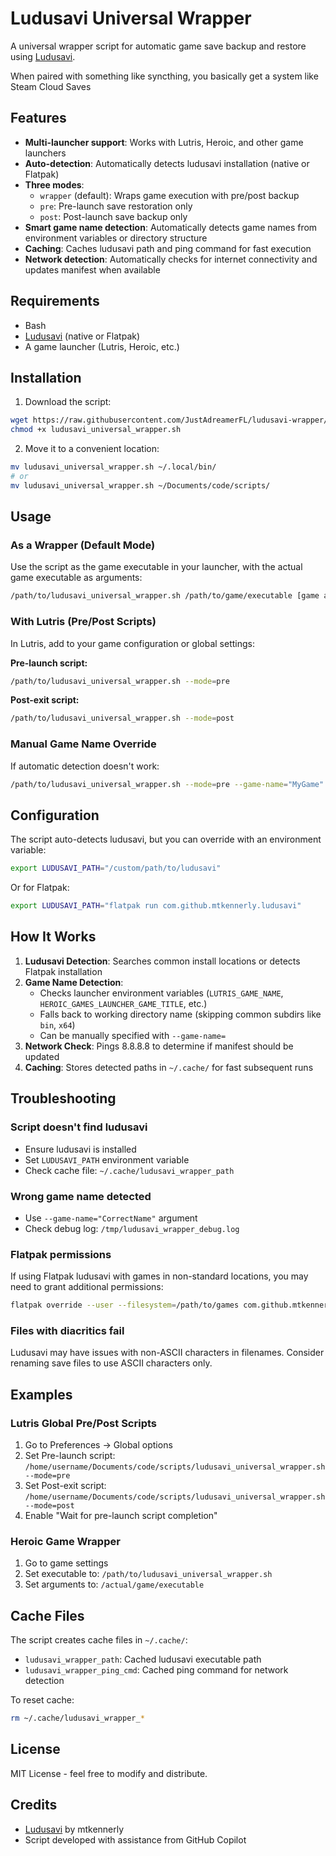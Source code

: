 # Ludusavi Universal Wrapper

A universal wrapper script for automatic game save backup and restore using [Ludusavi](https://github.com/mtkennerly/ludusavi).

When paired with something like syncthing, you basically get a system like Steam Cloud Saves

## Features

- **Multi-launcher support**: Works with Lutris, Heroic, and other game launchers
- **Auto-detection**: Automatically detects ludusavi installation (native or Flatpak)
- **Three modes**: 
  - `wrapper` (default): Wraps game execution with pre/post backup
  - `pre`: Pre-launch save restoration only
  - `post`: Post-launch save backup only
- **Smart game name detection**: Automatically detects game names from environment variables or directory structure
- **Caching**: Caches ludusavi path and ping command for fast execution
- **Network detection**: Automatically checks for internet connectivity and updates manifest when available

## Requirements

- Bash
- [Ludusavi](https://github.com/mtkennerly/ludusavi) (native or Flatpak)
- A game launcher (Lutris, Heroic, etc.)

## Installation

1. Download the script:
```bash
wget https://raw.githubusercontent.com/JustAdreamerFL/ludusavi-wrapper/main/ludusavi_universal_wrapper.sh
chmod +x ludusavi_universal_wrapper.sh
```

2. Move it to a convenient location:
```bash
mv ludusavi_universal_wrapper.sh ~/.local/bin/
# or
mv ludusavi_universal_wrapper.sh ~/Documents/code/scripts/
```

## Usage

### As a Wrapper (Default Mode)

Use the script as the game executable in your launcher, with the actual game executable as arguments:

```bash
/path/to/ludusavi_universal_wrapper.sh /path/to/game/executable [game args]
```

### With Lutris (Pre/Post Scripts)

In Lutris, add to your game configuration or global settings:

**Pre-launch script:**
```bash
/path/to/ludusavi_universal_wrapper.sh --mode=pre
```

**Post-exit script:**
```bash
/path/to/ludusavi_universal_wrapper.sh --mode=post
```

### Manual Game Name Override

If automatic detection doesn't work:
```bash
/path/to/ludusavi_universal_wrapper.sh --mode=pre --game-name="MyGame"
```

## Configuration

The script auto-detects ludusavi, but you can override with an environment variable:

```bash
export LUDUSAVI_PATH="/custom/path/to/ludusavi"
```

Or for Flatpak:
```bash
export LUDUSAVI_PATH="flatpak run com.github.mtkennerly.ludusavi"
```

## How It Works

1. **Ludusavi Detection**: Searches common install locations or detects Flatpak installation
2. **Game Name Detection**: 
   - Checks launcher environment variables (`LUTRIS_GAME_NAME`, `HEROIC_GAMES_LAUNCHER_GAME_TITLE`, etc.)
   - Falls back to working directory name (skipping common subdirs like `bin`, `x64`)
   - Can be manually specified with `--game-name=`
3. **Network Check**: Pings 8.8.8.8 to determine if manifest should be updated
4. **Caching**: Stores detected paths in `~/.cache/` for fast subsequent runs

## Troubleshooting

### Script doesn't find ludusavi
- Ensure ludusavi is installed
- Set `LUDUSAVI_PATH` environment variable
- Check cache file: `~/.cache/ludusavi_wrapper_path`

### Wrong game name detected
- Use `--game-name="CorrectName"` argument
- Check debug log: `/tmp/ludusavi_wrapper_debug.log`

### Flatpak permissions
If using Flatpak ludusavi with games in non-standard locations, you may need to grant additional permissions:

```bash
flatpak override --user --filesystem=/path/to/games com.github.mtkennerly.ludusavi
```

### Files with diacritics fail
Ludusavi may have issues with non-ASCII characters in filenames. Consider renaming save files to use ASCII characters only.

## Examples

### Lutris Global Pre/Post Scripts
1. Go to Preferences → Global options
2. Set Pre-launch script: `/home/username/Documents/code/scripts/ludusavi_universal_wrapper.sh --mode=pre`
3. Set Post-exit script: `/home/username/Documents/code/scripts/ludusavi_universal_wrapper.sh --mode=post`
4. Enable "Wait for pre-launch script completion"

### Heroic Game Wrapper
1. Go to game settings
2. Set executable to: `/path/to/ludusavi_universal_wrapper.sh`
3. Set arguments to: `/actual/game/executable`

## Cache Files

The script creates cache files in `~/.cache/`:
- `ludusavi_wrapper_path`: Cached ludusavi executable path
- `ludusavi_wrapper_ping_cmd`: Cached ping command for network detection

To reset cache:
```bash
rm ~/.cache/ludusavi_wrapper_*
```

## License

MIT License - feel free to modify and distribute.

## Credits

- [Ludusavi](https://github.com/mtkennerly/ludusavi) by mtkennerly
- Script developed with assistance from GitHub Copilot

